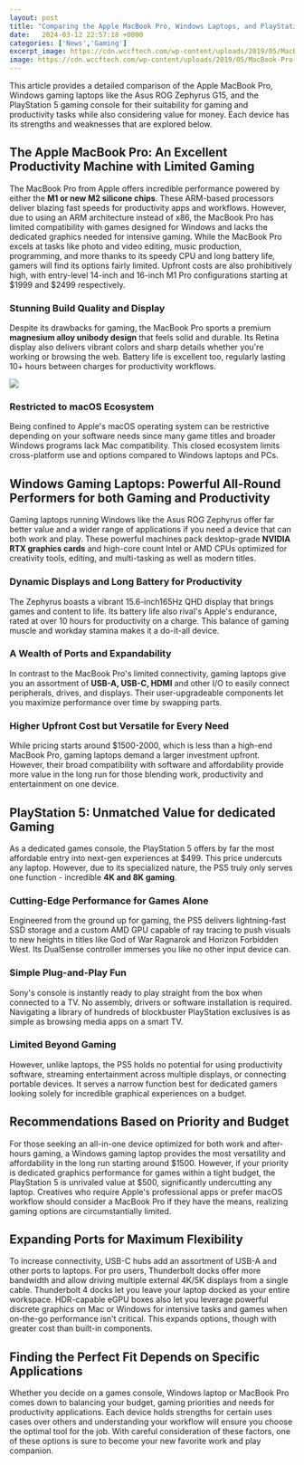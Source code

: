 ```yaml
---
layout: post
title: "Comparing the Apple MacBook Pro, Windows Laptops, and PlayStation 5 for Gaming and Productivity"
date:   2024-03-12 22:57:18 +0000
categories: ['News','Gaming']
excerpt_image: https://cdn.wccftech.com/wp-content/uploads/2019/05/MacBook-Pro-2019-models.jpg
image: https://cdn.wccftech.com/wp-content/uploads/2019/05/MacBook-Pro-2019-models.jpg
---
```


This article provides a detailed comparison of the Apple MacBook Pro, Windows gaming laptops like the Asus ROG Zephyrus G15, and the PlayStation 5 gaming console for their suitability for gaming and productivity tasks while also considering value for money. Each device has its strengths and weaknesses that are explored below.
## The Apple MacBook Pro: An Excellent Productivity Machine with Limited Gaming 
The MacBook Pro from Apple offers incredible performance powered by either the **M1 or new M2 silicone chips**. These ARM-based processors deliver blazing fast speeds for productivity apps and workflows. However, due to using an ARM architecture instead of x86, the MacBook Pro has limited compatibility with games designed for Windows and lacks the dedicated graphics needed for intensive gaming. 
While the MacBook Pro excels at tasks like photo and video editing, music production, programming, and more thanks to its speedy CPU and long battery life, gamers will find its options fairly limited. Upfront costs are also prohibitively high, with entry-level 14-inch and 16-inch M1 Pro configurations starting at $1999 and $2499 respectively.   
### Stunning Build Quality and Display
Despite its drawbacks for gaming, the MacBook Pro sports a premium **magnesium alloy unibody design** that feels solid and durable. Its Retina display also delivers vibrant colors and sharp details whether you're working or browsing the web. Battery life is excellent too, regularly lasting 10+ hours between charges for productivity workflows.

![](https://cdn.wccftech.com/wp-content/uploads/2019/05/MacBook-Pro-2019-models.jpg)
### Restricted to macOS Ecosystem
Being confined to Apple's macOS operating system can be restrictive depending on your software needs since many game titles and broader Windows programs lack Mac compatibility. This closed ecosystem limits cross-platform use and options compared to Windows laptops and PCs.
## Windows Gaming Laptops: Powerful All-Round Performers for both Gaming and Productivity
Gaming laptops running Windows like the Asus ROG Zephyrus offer far better value and a wider range of applications if you need a device that can both work and play. These powerful machines pack desktop-grade **NVIDIA RTX graphics cards** and high-core count Intel or AMD CPUs optimized for creativity tools, editing, and multi-tasking as well as modern titles.
### Dynamic Displays and Long Battery for Productivity 
The Zephyrus boasts a vibrant 15.6-inch165Hz QHD display that brings games and content to life. Its battery life also rival's Apple's endurance, rated at over 10 hours for productivity on a charge. This balance of gaming muscle and workday stamina makes it a do-it-all device.
### A Wealth of Ports and Expandability  
In contrast to the MacBook Pro's limited connectivity, gaming laptops give you an assortment of **USB-A, USB-C, HDMI** and other I/O to easily connect peripherals, drives, and displays. Their user-upgradeable components let you maximize performance over time by swapping parts.
### Higher Upfront Cost but Versatile for Every Need
While pricing starts around $1500-2000, which is less than a high-end MacBook Pro, gaming laptops demand a larger investment upfront. However, their broad compatibility with software and affordability provide more value in the long run for those blending work, productivity and entertainment on one device.
## PlayStation 5: Unmatched Value for dedicated Gaming 
As a dedicated games console, the PlayStation 5 offers by far the most affordable entry into next-gen experiences at $499. This price undercuts any laptop. However, due to its specialized nature, the PS5 truly only serves one function - incredible **4K and 8K gaming**.
### Cutting-Edge Performance for Games Alone
Engineered from the ground up for gaming, the PS5 delivers lightning-fast SSD storage and a custom AMD GPU capable of ray tracing to push visuals to new heights in titles like God of War Ragnarok and Horizon Forbidden West. Its DualSense controller immerses you like no other input device can.
### Simple Plug-and-Play Fun 
Sony's console is instantly ready to play straight from the box when connected to a TV. No assembly, drivers or software installation is required. Navigating a library of hundreds of blockbuster PlayStation exclusives is as simple as browsing media apps on a smart TV.  
### Limited Beyond Gaming
However, unlike laptops, the PS5 holds no potential for using productivity software, streaming entertainment across multiple displays, or connecting portable devices. It serves a narrow function best for dedicated gamers looking solely for incredible graphical experiences on a budget.
## Recommendations Based on Priority and Budget
For those seeking an all-in-one device optimized for both work and after-hours gaming, a Windows gaming laptop provides the most versatility and affordability in the long run starting around $1500.
However, if your priority is dedicated graphics performance for games within a tight budget, the PlayStation 5 is unrivaled value at $500, significantly undercutting any laptop. 
Creatives who require Apple's professional apps or prefer macOS workflow should consider a MacBook Pro if they have the means, realizing gaming options are circumstantially limited.
## Expanding Ports for Maximum Flexibility
To increase connectivity, USB-C hubs add an assortment of USB-A and other ports to laptops. For pro users, Thunderbolt docks offer more bandwidth and allow driving multiple external 4K/5K displays from a single cable. Thunderbolt 4 docks let you leave your laptop docked as your entire workspace.
HDR-capable eGPU boxes also let you leverage powerful discrete graphics on Mac or Windows for intensive tasks and games when on-the-go performance isn't critical. This expands options, though with greater cost than built-in components.
## Finding the Perfect Fit Depends on Specific Applications
Whether you decide on a games console, Windows laptop or MacBook Pro comes down to balancing your budget, gaming priorities and needs for productivity applications. Each device holds strengths for certain uses cases over others and understanding your workflow will ensure you choose the optimal tool for the job. With careful consideration of these factors, one of these options is sure to become your new favorite work and play companion.